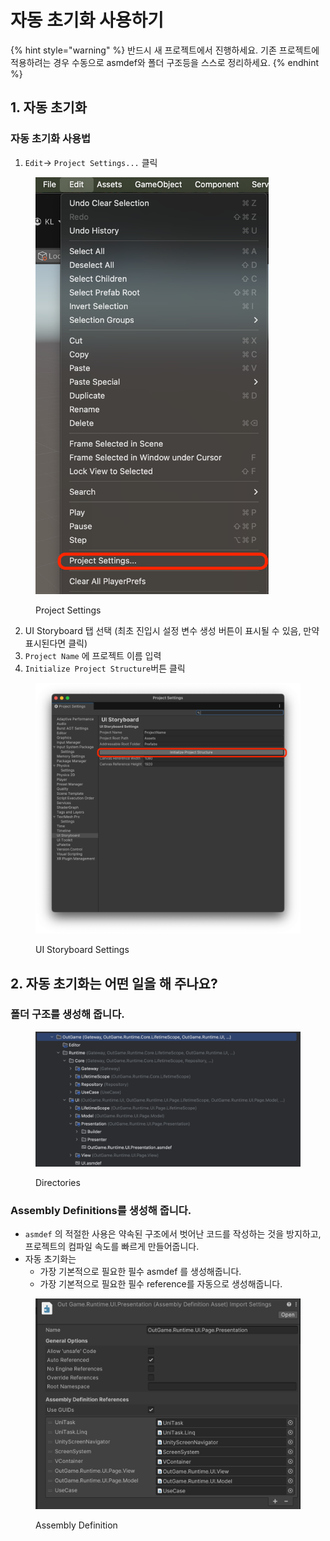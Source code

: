 # 자동 초기화 사용하기

{% hint style="warning" %}
반드시 새 프로젝트에서 진행하세요. 기존 프로젝트에 적용하려는 경우 수동으로 asmdef와 폴더 구조등을 스스로 정리하세요.
{% endhint %}

## 1. 자동 초기화

### 자동 초기화 사용법

1. `Edit`-> `Project Settings...` 클릭

<figure><img src="../../../.gitbook/assets/ProjectSettingsMenu.png" alt="" width="373"><figcaption><p>Project Settings</p></figcaption></figure>

2. UI Storyboard 탭 선택 (최초 진입시 설정 변수 생성 버튼이 표시될 수 있음, 만약 표시된다면 클릭)
3. `Project Name` 에 프로젝트 이름 입력
4. `Initialize Project Structure`버튼 클릭

<figure><img src="../../../.gitbook/assets/SettingInitialize.png" alt=""><figcaption><p>UI Storyboard Settings</p></figcaption></figure>

## 2. 자동 초기화는 어떤 일을 해 주나요?

### 폴더 구조를 생성해 줍니다.

<figure><img src="../../../.gitbook/assets/StoryboardDirectoryStructure.png" alt=""><figcaption><p>Directories</p></figcaption></figure>

### Assembly Definitions를 생성해 줍니다.

* `asmdef` 의 적절한 사용은 약속된 구조에서 벗어난 코드를 작성하는 것을 방지하고, 프로젝트의 컴파일 속도를 빠르게 만들어줍니다.
* 자동 초기화는
  * 가장 기본적으로 필요한 필수 asmdef 를 생성해줍니다.
  * 가장 기본적으로 필요한 필수 reference를 자동으로 생성해줍니다.

<figure><img src="../../../.gitbook/assets/asmdef.png" alt=""><figcaption><p>Assembly Definition</p></figcaption></figure>

